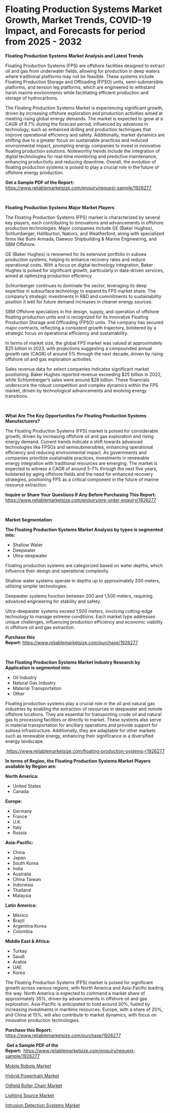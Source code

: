 <p><h1>Floating Production Systems Market Growth, Market Trends, COVID-19 Impact, and Forecasts for period from 2025 - 2032</h1></p><p><strong>Floating Production Systems Market Analysis and Latest Trends</strong></p>
<p><p>Floating Production Systems (FPS) are offshore facilities designed to extract oil and gas from underwater fields, allowing for production in deep waters where traditional platforms may not be feasible. These systems include Floating Production Storage and Offloading (FPSO) units, semi-submersible platforms, and tension leg platforms, which are engineered to withstand harsh marine environments while facilitating efficient production and storage of hydrocarbons.</p><p>The Floating Production Systems Market is experiencing significant growth, driven by increasing offshore exploration and production activities aimed at meeting rising global energy demands. The market is expected to grow at a CAGR of 8.7% during the forecast period, influenced by advances in technology, such as enhanced drilling and production techniques that improve operational efficiency and safety. Additionally, market dynamics are shifting due to a greater focus on sustainable practices and reduced environmental impact, prompting energy companies to invest in innovative floating production solutions. Noteworthy trends include the integration of digital technologies for real-time monitoring and predictive maintenance, enhancing productivity and reducing downtime. Overall, the evolution of floating production systems is poised to play a crucial role in the future of offshore energy production.</p></p>
<p><strong>Get a Sample PDF of the Report:&nbsp;</strong> <a href="https://www.reliablemarketsize.com/enquiry/request-sample/1926277?utm_campaign=2176&utm_medium=2&utm_source=Github&utm_content=ia&utm_term=08042025&utm_id=floating-production-systems">https://www.reliablemarketsize.com/enquiry/request-sample/1926277</a></p>
<p>&nbsp;</p>
<p><strong>Floating Production Systems Major Market Players</strong></p>
<p><p>The Floating Production Systems (FPS) market is characterized by several key players, each contributing to innovations and advancements in offshore production technologies. Major companies include GE (Baker Hughes), Schlumberger, Halliburton, Nabors, and Weatherford, along with specialized firms like Bumi Armada, Daewoo Shipbuilding & Marine Engineering, and SBM Offshore.</p><p>GE (Baker Hughes) is renowned for its extensive portfolio in subsea production systems, helping to enhance recovery rates and reduce operational costs. With a focus on digital technology integration, Baker Hughes is poised for significant growth, particularly in data-driven services, aimed at optimizing production efficiency.</p><p>Schlumberger continues to dominate the sector, leveraging its deep expertise in subsurface technology to expand its FPS market share. The company’s strategic investments in R&D and commitments to sustainability position it well for future demand increases in cleaner energy sources.</p><p>SBM Offshore specializes in the design, supply, and operation of offshore floating production units and is recognized for its innovative Floating Production Storage and Offloading (FPSO) units. The company has secured major contracts, reflecting a consistent growth trajectory, bolstered by a strategic focus on operational efficiency and sustainability.</p><p>In terms of market size, the global FPS market was valued at approximately $25 billion in 2023, with projections suggesting a compounded annual growth rate (CAGR) of around 5% through the next decade, driven by rising offshore oil and gas exploration activities.</p><p>Sales revenue data for select companies indicates significant market positioning: Baker Hughes reported revenue exceeding $25 billion in 2022, while Schlumberger’s sales were around $28 billion. These financials underscore the robust competition and complex dynamics within the FPS market, driven by technological advancements and evolving energy transitions.</p></p>
<p>&nbsp;</p>
<p><strong>What Are The Key Opportunities For Floating Production Systems Manufacturers?</strong></p>
<p><p>The Floating Production Systems (FPS) market is poised for considerable growth, driven by increasing offshore oil and gas exploration and rising energy demand. Current trends indicate a shift towards advanced technologies like FPSOs and semisubmersibles, enhancing operational efficiency and reducing environmental impact. As governments and companies prioritize sustainable practices, investments in renewable energy integration with traditional resources are emerging. The market is expected to witness a CAGR of around 5-7% through the next five years, bolstered by aging offshore fields and the need for enhanced recovery strategies, positioning FPS as a critical component in the future of marine resource extraction.</p></p>
<p><strong>Inquire or Share Your Questions If Any Before Purchasing This Report:</strong> <a href="https://www.reliablemarketsize.com/enquiry/pre-order-enquiry/1926277?utm_campaign=2176&utm_medium=2&utm_source=Github&utm_content=ia&utm_term=08042025&utm_id=floating-production-systems">https://www.reliablemarketsize.com/enquiry/pre-order-enquiry/1926277</a></p>
<p>&nbsp;</p>
<p><strong>Market Segmentation</strong></p>
<p><strong>The Floating Production Systems Market Analysis by types is segmented into:</strong></p>
<p><ul><li>Shallow Water</li><li>Deepwater</li><li>Ultra-deepwater</li></ul></p>
<p><p>Floating production systems are categorized based on water depths, which influence their design and operational complexity. </p><p>Shallow water systems operate in depths up to approximately 200 meters, utilizing simpler technologies. </p><p>Deepwater systems function between 200 and 1,500 meters, requiring advanced engineering for stability and safety. </p><p>Ultra-deepwater systems exceed 1,500 meters, involving cutting-edge technology to manage extreme conditions. Each market type addresses unique challenges, influencing production efficiency and economic viability in offshore oil and gas extraction.</p></p>
<p><strong>Purchase this Report:&nbsp;</strong><a href="https://www.reliablemarketsize.com/purchase/1926277?utm_campaign=2176&utm_medium=2&utm_source=Github&utm_content=ia&utm_term=08042025&utm_id=floating-production-systems">https://www.reliablemarketsize.com/purchase/1926277</a></p>
<p>&nbsp;</p>
<p><strong>The Floating Production Systems Market Industry Research by Application is segmented into:</strong></p>
<p><ul><li>Oil Industry</li><li>Natural Gas Industry</li><li>Material Transportation</li><li>Other</li></ul></p>
<p><p>Floating production systems play a crucial role in the oil and natural gas industries by enabling the extraction of resources in deepwater and remote offshore locations. They are essential for transporting crude oil and natural gas to processing facilities or directly to market. These systems also serve in material transportation for ancillary operations and provide support for subsea infrastructure. Additionally, they are adaptable for other markets such as renewable energy, enhancing their significance in a diversified energy landscape.</p></p>
<p><a href="https://www.reliablemarketsize.com/floating-production-systems-r1926277?utm_campaign=2176&utm_medium=2&utm_source=Github&utm_content=ia&utm_term=08042025&utm_id=floating-production-systems">&nbsp;https://www.reliablemarketsize.com/floating-production-systems-r1926277</a></p>
<p><strong>In terms of Region, the Floating Production Systems Market Players available by Region are:</strong></p>
<p>
    <p> <strong> North America: </strong>
        <ul>
            <li>United States</li>
            <li>Canada</li>
        </ul>
        </p> 
    <p> <strong> Europe: </strong>
        <ul>
            <li>Germany</li>
            <li>France</li>
            <li>U.K.</li>
            <li>Italy</li>
            <li>Russia</li>
        </ul>
        </p> 
    <p> <strong> Asia-Pacific: </strong>
        <ul>
            <li>China</li>
            <li>Japan</li>
            <li>South Korea</li>
            <li>India</li>
            <li>Australia</li>
            <li>China Taiwan</li>
            <li>Indonesia</li>
            <li>Thailand</li>
            <li>Malaysia</li>
        </ul>
        </p> 
    <p> <strong> Latin America: </strong>
        <ul>
            <li>Mexico</li>
            <li>Brazil</li>
            <li>Argentina Korea</li>
            <li>Colombia</li>
        </ul>
        </p> 
    <p> <strong> Middle East & Africa: </strong>
        <ul>
            <li>Turkey</li>
            <li>Saudi</li>
            <li>Arabia</li>
            <li>UAE</li>
            <li>Korea</li>
        </ul>
    </p>
    </p>
<p><p>The Floating Production Systems (FPS) market is poised for significant growth across various regions, with North America and Asia-Pacific leading the way. North America is expected to command a market share of approximately 35%, driven by advancements in offshore oil and gas exploration. Asia-Pacific is anticipated to hold around 30%, fueled by increasing investments in maritime resources. Europe, with a share of 20%, and China at 15%, will also contribute to market dynamics, with focus on innovative production technologies.</p></p>
<p><strong>Purchase this Report: </strong><a href="https://www.reliablemarketsize.com/purchase/1926277?utm_campaign=2176&utm_medium=2&utm_source=Github&utm_content=ia&utm_term=08042025&utm_id=floating-production-systems">https://www.reliablemarketsize.com/purchase/1926277</a></p>
<p>&nbsp;<strong>Get a Sample PDF of the Report:&nbsp;&nbsp;</strong><a href="https://www.reliablemarketsize.com/enquiry/request-sample/1926277?utm_campaign=2176&utm_medium=2&utm_source=Github&utm_content=ia&utm_term=08042025&utm_id=floating-production-systems">https://www.reliablemarketsize.com/enquiry/request-sample/1926277</a></p>
<p><strong></strong></p>
<p><p><a href="https://github.com/asoauoldag3n/Market-Research-Report-List-1/blob/main/mobile-robots-market.md?utm_campaign=2176&utm_medium=2&utm_source=Github&utm_content=ia&utm_term=08042025&utm_id=floating-production-systems">Mobile Robots Market</a></p><p><a href="https://github.com/marcayaminig/Market-Research-Report-List-1/blob/main/hybrid-powertrain-market.md?utm_campaign=2176&utm_medium=2&utm_source=Github&utm_content=ia&utm_term=08042025&utm_id=floating-production-systems">Hybrid Powertrain Market</a></p><p><a href="https://github.com/phillpfantis/Market-Research-Report-List-1/blob/main/oilfield-roller-chain-market.md?utm_campaign=2176&utm_medium=2&utm_source=Github&utm_content=ia&utm_term=08042025&utm_id=floating-production-systems">Oilfield Roller Chain Market</a></p><p><a href="https://github.com/stuwinawisa/Market-Research-Report-List-1/blob/main/lighting-source-market.md?utm_campaign=2176&utm_medium=2&utm_source=Github&utm_content=ia&utm_term=08042025&utm_id=floating-production-systems">Lighting Source Market</a></p><p><a href="https://github.com/awwqamet/Market-Research-Report-List-1/blob/main/intrusion-detection-systems-market.md?utm_campaign=2176&utm_medium=2&utm_source=Github&utm_content=ia&utm_term=08042025&utm_id=floating-production-systems">Intrusion Detection Systems Market</a></p></p>